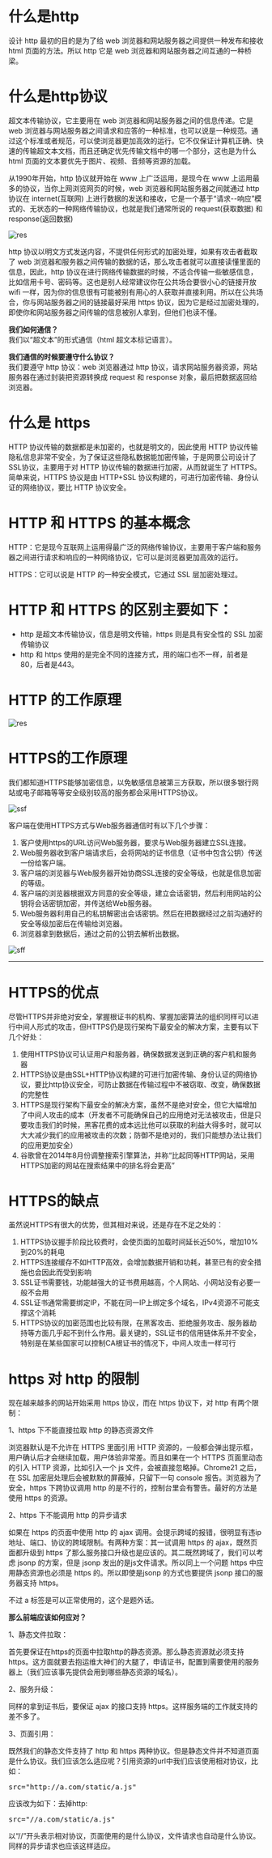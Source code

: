 # 什么是http #
设计 http 最初的目的是为了给 web 浏览器和网站服务器之间提供一种发布和接收 html 页面的方法。所以 http 它是 web 浏览器和网站服务器之间互通的一种桥梁。


# 什么是http协议 #
超文本传输协议，它主要用在 web 浏览器和网站服务器之间的信息传递。它是 web 浏览器与网站服务器之间请求和应答的一种标准，也可以说是一种规范。通过这个标准或者规范，可以使浏览器更加高效的运行。它不仅保证计算机正确、快速的传输超文本文档，而且还确定优先传输文档中的哪一个部分，这也是为什么 html 页面的文本要优先于图片、视频、音频等资源的加载。<br>

从1990年开始，http 协议就开始在 www 上广泛运用，是现今在 www 上运用最多的协议，当你上网浏览网页的时候，web 浏览器和网站服务器之间就通过 http 协议在 internet(互联网) 上进行数据的发送和接收，它是一个基于“请求--响应”模式的、无状态的一种网络传输协议，也就是我们通常所说的 request(获取数据) 和 response(返回数据)

![res](https://img-blog.csdn.net/20161206100434669)<br>

http 协议以明文方式发送内容，不提供任何形式的加密处理，如果有攻击者截取了 web 浏览器和服务器之间传输的数据的话，那么攻击者就可以直接读懂里面的信息，因此，http 协议在进行网络传输数据的时候，不适合传输一些敏感信息，比如信用卡号、密码等。这也是别人经常建议你在公共场合要很小心的链接开放 wifi 一样，因为你的信息很有可能被别有用心的人获取并直接利用。所以在公共场合，你与网站服务器之间的链接最好采用 https 协议，因为它是经过加密处理的，即使你和网站服务器之间传输的信息被别人拿到，但他们也读不懂。

**我们如何通信？**<br>
我们以“超文本”的形式通信（html 超文本标记语言）。

**我们通信的时候要遵守什么协议？**<br>
我们要遵守 http 协议：web 浏览器通过 http 协议，请求网站服务器资源，网站服务器在通过封装把资源转换成 request 和 response 对象，最后把数据返回给浏览器。


# 什么是 https #
HTTP 协议传输的数据都是未加密的，也就是明文的，因此使用 HTTP 协议传输隐私信息非常不安全，为了保证这些隐私数据能加密传输，于是网景公司设计了 SSL协议，主要用于对 HTTP 协议传输的数据进行加密，从而就诞生了 HTTPS。简单来说，HTTPS 协议是由 HTTP+SSL 协议构建的，可进行加密传输、身份认证的网络协议，要比 HTTP 协议安全。<br>


# HTTP 和 HTTPS 的基本概念 #
HTTP：它是现今互联网上运用得最广泛的网络传输协议，主要用于客户端和服务器之间进行请求和响应的一种网络协议，它可以是浏览器更加高效的运行。

HTTPS：它可以说是 HTTP 的一种安全模式，它通过 SSL 层加密处理过。


# HTTP 和 HTTPS 的区别主要如下： #

- http 是超文本传输协议，信息是明文传输，https 则是具有安全性的 SSL 加密传输协议
- http 和 https 使用的是完全不同的连接方式，用的端口也不一样，前者是80，后者是443。


# HTTP 的工作原理 #
![res](https://img-blog.csdn.net/20161206100434669)

# HTTPS的工作原理 #
我们都知道HTTPS能够加密信息，以免敏感信息被第三方获取，所以很多银行网站或电子邮箱等等安全级别较高的服务都会采用HTTPS协议。<br>

![ssf](http://www.mahaixiang.cn/uploads/allimg/1507/1-150H120343I41.jpg)<br>

客户端在使用HTTPS方式与Web服务器通信时有以下几个步骤：

1. 客户使用https的URL访问Web服务器，要求与Web服务器建立SSL连接。
2. Web服务器收到客户端请求后，会将网站的证书信息（证书中包含公钥）传送一份给客户端。
3. 客户端的浏览器与Web服务器开始协商SSL连接的安全等级，也就是信息加密的等级。
4. 客户端的浏览器根据双方同意的安全等级，建立会话密钥，然后利用网站的公钥将会话密钥加密，并传送给Web服务器。
5. Web服务器利用自己的私钥解密出会话密钥。然后在把数据经过之前沟通好的安全等级加密后在传输给浏览器。
6. 浏览器拿到数据后，通过之前的公钥去解析出数据。

![sff](https://pic002.cnblogs.com/images/2012/339704/2012071410212142.gif)<br>



----------



# HTTPS的优点 #
尽管HTTPS并非绝对安全，掌握根证书的机构、掌握加密算法的组织同样可以进行中间人形式的攻击，但HTTPS仍是现行架构下最安全的解决方案，主要有以下几个好处：

1. 使用HTTPS协议可认证用户和服务器，确保数据发送到正确的客户机和服务器
2. HTTPS协议是由SSL+HTTP协议构建的可进行加密传输、身份认证的网络协议，要比http协议安全，可防止数据在传输过程中不被窃取、改变，确保数据的完整性
3. HTTPS是现行架构下最安全的解决方案，虽然不是绝对安全，但它大幅增加了中间人攻击的成本（开发者不可能确保自己的应用绝对无法被攻击，但是只要攻击我们的时候，黑客花费的成本远比他可以获取的利益大得多时，就可以大大减少我们的应用被攻击的次数；防御不是绝对的，我们只能想办法让我们的应用更加安全）
4. 谷歌曾在2014年8月份调整搜索引擎算法，并称“比起同等HTTP网站，采用HTTPS加密的网站在搜索结果中的排名将会更高”



# HTTPS的缺点 #
虽然说HTTPS有很大的优势，但其相对来说，还是存在不足之处的：

1. HTTPS协议握手阶段比较费时，会使页面的加载时间延长近50%，增加10%到20%的耗电
2. HTTPS连接缓存不如HTTP高效，会增加数据开销和功耗，甚至已有的安全措施也会因此而受到影响
3. SSL证书需要钱，功能越强大的证书费用越高，个人网站、小网站没有必要一般不会用
4. SSL证书通常需要绑定IP，不能在同一IP上绑定多个域名，IPv4资源不可能支撑这个消耗
5. HTTPS协议的加密范围也比较有限，在黑客攻击、拒绝服务攻击、服务器劫持等方面几乎起不到什么作用。最关键的，SSL证书的信用链体系并不安全，特别是在某些国家可以控制CA根证书的情况下，中间人攻击一样可行


# https 对 http 的限制 #
现在越来越多的网站开始采用 https 协议，而在 https 协议下，对 http 有两个限制：

1、https 下不能直接拉取 http 的静态资源文件

浏览器默认是不允许在 HTTPS 里面引用 HTTP 资源的，一般都会弹出提示框，用户确认后才会继续加载，用户体验非常差。而且如果在一个 HTTPS 页面里动态的引入 HTTP 资源，比如引入一个 js 文件，会被直接忽略掉。Chrome21 之后，在 SSL 加密层处理后会被默默的屏蔽掉，只留下一句 console 报告。浏览器为了安全，https 下跨协议调用 http 的是不行的，控制台里会有警告。最好的方法是使用 https 的资源。

2、https 下不能调用 http 的异步请求

如果在 https 的页面中使用 http 的 ajax 调用。会提示跨域的报错，很明显有违ip地址、端口、协议的跨域限制。有两种方案：其一试调用 https 的 ajax，既然页面都升级到 https 了那么服务接口升级也是应该的。其二既然跨域了，我们可以考虑 jsonp 的方案，但是 jsonp 发出的是js文件请求。所以同上一个问题 https 中应用静态资源也必须是 https 的。所以即使是jsonp 的方式也要提供 jsonp 接口的服务器支持 https。

不过 a 标签是可以正常使用的，这个是题外话。

**那么前端应该如何应对？**

1、静态文件拉取：

首先要保证在https的页面中拉取http的静态资源。那么静态资源就必须支持 https。这方面就要去抱运维大神们的大腿了，申请证书，配置到需要使用的服务器上（我们应该事先提供会用到哪些静态资源的域名）。

2、服务升级：

同样的拿到证书后，要保证 ajax 的接口支持 https。这样服务端的工作就支持的差不多了。

3、页面引用：

既然我们的静态文件支持了 http 和 https 两种协议。但是静态文件并不知道页面是什么协议。我们应该怎么适应呢？引用资源的url中我们应该使用相对协议，比如：
<pre>
src="http://a.com/static/a.js"
</pre>

应该改为如下：去掉http:

<pre>
src="//a.com/static/a.js"
</pre>

以“//”开头表示相对协议，页面使用的是什么协议，文件请求也自动是什么协议。同样的异步请求也应该这样适应。




















